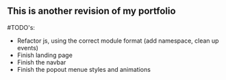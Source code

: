## This is another revision of my portfolio

#TODO's:
- Refactor js, using the correct module format (add namespace, clean up events)
- Finish landing page
- Finish the navbar
- Finish the popout menue styles and animations